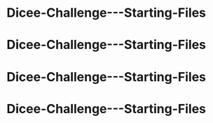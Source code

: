 # Dicee-Challenge---Starting-Files
# Dicee-Challenge---Starting-Files
# Dicee-Challenge---Starting-Files
# Dicee-Challenge---Starting-Files
